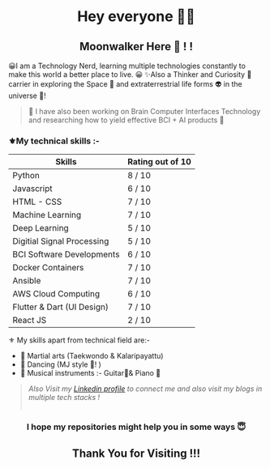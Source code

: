 <h1 align="center"> Hey everyone 🙋‍♂️</h1>

<h2 align="center">Moonwalker Here 🎩 ! ! 
</h2>

😀I am a Technology Nerd, learning multiple technologies constantly to make this world a better place to live. 😀
✨Also a Thinker and Curiosity 🤔carrier in exploring the Space 🚀 and extraterrestrial life forms 👽 in the universe 🌌!

> 🎀 I have also been working on Brain Computer Interfaces Technology and researching how to yield effective BCI + AI products 🎀


### ⚜My technical skills :-


| Skills | Rating out of 10 |
| ------ | ---------------- |
| Python | 8 / 10 |
| Javascript | 6 / 10 |
| HTML - CSS | 7 / 10 |
| Machine Learning | 7 / 10 |
| Deep Learning | 5 / 10 |
| Digitial Signal Processing | 5 / 10 |
| BCI Software Developments | 6 / 10 | 
| Docker Containers | 7 / 10 |
| Ansible | 7 / 10 |
| AWS Cloud Computing | 6 / 10 |
| Flutter & Dart (UI Design) | 7 / 10 |
| React JS | 2 / 10 |


 ⚜ My skills apart from technical field are:-
- 📌 Martial arts (Taekwondo & Kalaripayattu) 
- 📌 Dancing (MJ style 🎩! ) 
- 📌 Musical instruments :- Guitar🎸& Piano 🎹 


> *Also Visit my [Linkedin profile](https://www.linkedin.com/in/moonwalkerabhi/) to connect me and also visit my blogs in multiple tech stacks !*
<br><br>
<h3 align="center">I hope my repositories might help you in some ways 😇<h3>

<h2 align="center"> Thank You for Visiting !!! </h2>
